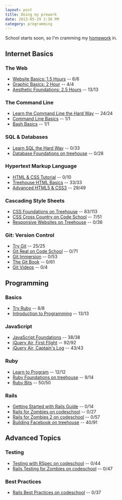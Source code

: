 ```yaml
---
layout: post
title: Doing my prework
date: 2013-05-29 2:30 PM
category: programming
---
```


School starts soon, so I'm cramming my [homework](http://prework.flatironschool.com) in.

## Internet Basics

### The Web

* [Website Basics: 1.5 Hours](http://teamtreehouse.com/library/websites/website-basics/website-basics) -- 6/6
* [Graphic Basics: 2 Hour](http://teamtreehouse.com/library/websites/technology-foundations/graphic-basics) -- 4/4
* [Aesthetic Foundations: 2.5 Hours](http://teamtreehouse.com/library/websites/aesthetic-foundations) -- 13/13

### The Command Line

* [Learn the Command Line the Hard Way](http://cli.learncodethehardway.org/book/) -- 24/24
* [Command Line Basics](http://blog.teamtreehouse.com/command-line-basics) -- 1/1
* [Bash Basics](https://gist.github.com/a8a7ca963e37e0b108b9) -- 1/1

### SQL & Databases

* [Learn SQL the Hard Way](http://sql.learncodethehardway.org/book/) -- 0/33
* [Database Foundations on treehouse](http://teamtreehouse.com/library/programming/database-foundations) -- 0/28

### Hypertext Markup Language

* [HTML & CSS Tutorial](http://learn.shayhowe.com/html-css/) -- 0/10
* [Treehouse HTML Basics](http://teamtreehouse.com/library/websites/html) -- 33/33
* [Advanced HTML5 & CSS3](http://www.codeschool.com/courses/functional-html5-css3) -- 29/49

### Cascading Style Sheets

* [CSS Foundations on Treehouse](http://teamtreehouse.com/library/websites/css-foundations-2) -- 83/113
* [CSS Cross Country on Code School](http://www.codeschool.com/courses/css-cross-country) -- 7/51
* [Responsive Websites on Treehouse](http://teamtreehouse.com/library/websites/build-a-responsive-website/) -- 0/36

### Git: Version Control

* [Try Git](http://www.codeschool.com/courses/try-git) -- 25/25
* [Git Real on Code School](http://www.codeschool.com/courses/git-real) -- 0/71
* [Git Immersion](http://gitimmersion.com/) -- 0/53
* [The Git Book](http://git-scm.com/book) -- 0/61
* [Git Videos](http://git-scm.com/videos) -- 0/4

## Programming

### Basics

* [Try Ruby](http://www.codeschool.com/courses/try-ruby) -- 8/8
* [Introduction to Programming](http://teamtreehouse.com/library/programming-2/introduction-to-programming) -- 13/13

###  JavaScript

* [JavaScript Foundations](http://teamtreehouse.com/library/websites/javascript-foundations) -- 38/38
* [jQuery Air, First Flight](http://www.codeschool.com/courses/jquery-air-first-flight) -- 92/92
* [jQuery Air, Captain's Log](http://www.codeschool.com/courses/jquery-air-captains-log) -- 43/43

### Ruby

* [Learn to Program](http://pine.fm/LearnToProgram/) -- 12/12
* [Ruby Foundations on treehouse](http://teamtreehouse.com/library/programming-2/ruby-foundations) -- 9/14
* [Ruby Bits](http://www.codeschool.com/courses/ruby-bits) -- 50/50

### Rails

* [Getting Started with Rails Guide](http://guides.rubyonrails.org/getting_started.html) -- 0/14
* [Rails for Zombies on codeschool](http://www.codeschool.com/courses/rails-for-zombies-redux) -- 0/27
* [Rails for Zombies 2 on codeschool](http://www.codeschool.com/courses/rails-for-zombies-2) -- 0/57
* [Building Facebook on treehouse](http://teamtreehouse.com/library/programming-2/build-a-simple-version-of-facebook) -- 40/91

## Advanced Topics

### Testing

* [Testing with RSpec on codeschool](http://www.codeschool.com/courses/testing-with-rspec) -- 0/44
* [Rails Testing for Zombies on codeschool](http://www.codeschool.com/courses/rails-testing-for-zombies) -- 0/47

### Best Practices

* [Rails Best Practices on codeschool](http://www.codeschool.com/courses/rails-best-practices) -- 0/37